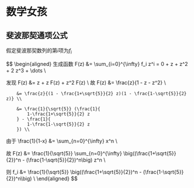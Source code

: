 # 数学女孩

## 斐波那契通项公式

假定斐波那契数列的第$i$项为$f_i$  

$$
\begin{aligned}
生成函数
F(z) &= \sum_{i=0}^{\infty} f_i z^i = 0 + z + z^2 + 2 z^3 + \dots \\

发现 F(z) &= z + z F(z) + z^2 F(z) \\
故 F(z) &= \frac{z}{1 - z - z^2} \\

        &= \frac{z}{(1 - \frac{1+\sqrt{5}}{2} z)(1 - \frac{1-\sqrt{5}}{2} z)} \\

        &= \frac{1}{\sqrt{5}} (\frac{1}{
            1-\frac{1+\sqrt{5}}{2} z
        } - \frac{1}{
            1-\frac{1-\sqrt{5}}{2} z
        }) \\

由于 \frac{1}{1-x} &= \sum_{n=0}^{\infty} x^n \\

故 F(z) &= \frac{1}{\sqrt{5}} \sum_{n=0}^{\infty} \big((\frac{1+\sqrt{5}}{2})^n - (\frac{1-\sqrt{5}}{2})^n\big) z^n \\

则 f_i &= \frac{1}{\sqrt{5}} \big((\frac{1+\sqrt{5}}{2})^n - (\frac{1-\sqrt{5}}{2})^n\big) \\
\end{aligned}
$$
